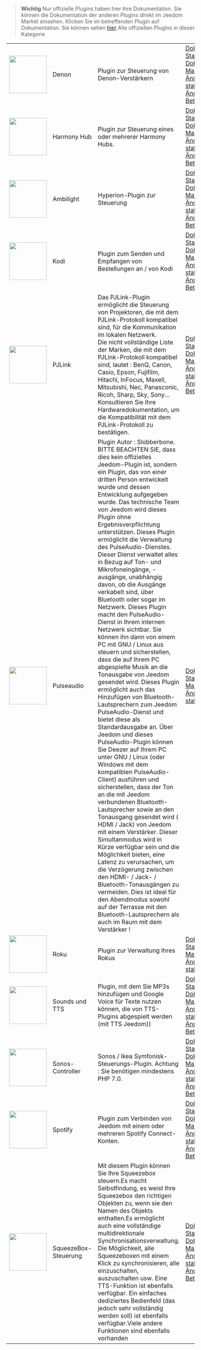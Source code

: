 
>**Wichtig**
>Nur offizielle Plugins haben hier ihre Dokumentation. Sie können die Dokumentation der anderen Plugins direkt im Jeedom Market einsehen. Klicken Sie im betreffenden Plugin auf Dokumentation.
>Sie können sehen [hier](https://market.jeedom.com/index.php?v=d&p=market&type=plugin&categorie=multimedia) Alle offiziellen Plugins in dieser Kategorie


| | | | |
|--- | --- | --- | ---|
|<img src="denonavr/denonavr_icon.png" class="pluginLogo" width="100" />|Denon|Plugin zur Steuerung von Denon-Verstärkern|[Dokumentation Stall](denonavr/index.md) - [Beta-Dokumentation](denonavr/beta/index.md)<br/>[Markt](https://market.jeedom.com/index.php?v=d&p=market_display&id=2077)<br/>[Änderungsprotokoll stabil](denonavr/changelog.md) - [Änderungsprotokoll Beta](denonavr/beta/changelog.md)|
|<img src="harmonyhub/harmonyhub_icon.png" class="pluginLogo" width="100" />|Harmony Hub|Plugin zur Steuerung eines oder mehrerer Harmony Hubs.|[Dokumentation Stall](harmonyhub/index.md) - [Beta-Dokumentation](harmonyhub/beta/index.md)<br/>[Markt](https://market.jeedom.com/index.php?v=d&p=market_display&id=1599)<br/>[Änderungsprotokoll stabil](harmonyhub/changelog.md) - [Änderungsprotokoll Beta](harmonyhub/beta/changelog.md)|
|<img src="hyperion2/hyperion2_icon.png" class="pluginLogo" width="100" />|Ambilight|Hyperion-Plugin zur Steuerung|[Dokumentation Stall](hyperion2/index.md) - [Beta-Dokumentation](hyperion2/beta/index.md)<br/>[Markt](https://market.jeedom.com/index.php?v=d&p=market_display&id=1909)<br/>[Änderungsprotokoll stabil](hyperion2/changelog.md) - [Änderungsprotokoll Beta](hyperion2/beta/changelog.md)|
|<img src="kodi/kodi_icon.png" class="pluginLogo" width="100" />|Kodi|Plugin zum Senden und Empfangen von Bestellungen an / von Kodi|[Dokumentation Stall](kodi/index.md) - [Beta-Dokumentation](kodi/beta/index.md)<br/>[Markt](https://market.jeedom.com/index.php?v=d&p=market_display&id=1398)<br/>[Änderungsprotokoll stabil](kodi/changelog.md) - [Änderungsprotokoll Beta](kodi/beta/changelog.md)|
|<img src="pjlink/pjlink_icon.png" class="pluginLogo" width="100" />|PJLink|Das PJLink-Plugin ermöglicht die Steuerung von Projektoren, die mit dem PJLink-Protokoll kompatibel sind, für die Kommunikation im lokalen Netzwerk.<br> Die nicht vollständige Liste der Marken, die mit dem PJLink-Protokoll kompatibel sind, lautet : BenQ, Canon, Casio, Epson, Fujifilm, Hitachi, InFocus, Maxell, Mitsubishi, Nec, Panasconic, Ricoh, Sharp, Sky, Sony...<br> Konsultieren Sie Ihre Hardwaredokumentation, um die Kompatibilität mit dem PJLink-Protokoll zu bestätigen.|[Dokumentation Stall](pjlink/index.md) - [Beta-Dokumentation](pjlink/beta/index.md)<br/>[Markt](https://market.jeedom.com/index.php?v=d&p=market_display&id=4034)<br/>[Änderungsprotokoll stabil](pjlink/changelog.md) - [Änderungsprotokoll Beta](pjlink/beta/changelog.md)|
|<img src="pulseaudio/pulseaudio_icon.png" class="pluginLogo" width="100" />|Pulseaudio|Plugin Autor : Slobberbone.<br/>BITTE BEACHTEN SIE, dass dies kein offizielles Jeedom-Plugin ist, sondern ein Plugin, das von einer dritten Person entwickelt wurde und dessen Entwicklung aufgegeben wurde. Das technische Team von Jeedom wird dieses Plugin ohne Ergebnisverpflichtung unterstützen. Dieses Plugin ermöglicht die Verwaltung des PulseAudio-Dienstes. Dieser Dienst verwaltet alles in Bezug auf Ton- und Mikrofoneingänge, -ausgänge, unabhängig davon, ob die Ausgänge verkabelt sind, über Bluetooth oder sogar im Netzwerk. Dieses Plugin macht den PulseAudio-Dienst in Ihrem internen Netzwerk sichtbar. Sie können ihn dann von einem PC mit GNU / Linux aus steuern und sicherstellen, dass die auf Ihrem PC abgespielte Musik an die Tonausgabe von Jeedom gesendet wird. Dieses Plugin ermöglicht auch das Hinzufügen von Bluetooth-Lautsprechern zum Jeedom PulseAudio-Dienst und bietet diese als Standardausgabe an. Über Jeedom und dieses PulseAudio-Plugin können Sie Deezer auf Ihrem PC unter GNU / Linux (oder Windows mit dem kompatiblen PulseAudio-Client) ausführen und sicherstellen, dass der Ton an die mit Jeedom verbundenen Bluetooth-Lautsprecher sowie an den Tonausgang gesendet wird ( HDMI / Jack) von Jeedom mit einem Verstärker. Dieser Simultanmodus wird in Kürze verfügbar sein und die Möglichkeit bieten, eine Latenz zu verursachen, um die Verzögerung zwischen den HDMI- / Jack- / Bluetooth-Tonausgängen zu vermeiden. Dies ist ideal für den Abendmodus sowohl auf der Terrasse mit den Bluetooth-Lautsprechern als auch im Raum mit dem Verstärker !|[Dokumentation Stall](pulseaudio/index.md)<br/>[Markt](https://market.jeedom.com/index.php?v=d&p=market_display&id=2704)<br/>[Änderungsprotokoll stabil](pulseaudio/changelog.md)|
|<img src="roku/roku_icon.png" class="pluginLogo" width="100" />|Roku|Plugin zur Verwaltung Ihres Rokus|[Dokumentation Stall](roku/index.md)<br/>[Markt](https://market.jeedom.com/index.php?v=d&p=market_display&id=2301)<br/>[Änderungsprotokoll stabil](roku/changelog.md)|
|<img src="songs/songs_icon.png" class="pluginLogo" width="100" />|Sounds und TTS|Plugin, mit dem Sie MP3s hinzufügen und Google Voice für Texte nutzen können, die von TTS-Plugins abgespielt werden (mit TTS Jeedom))|[Dokumentation Stall](songs/index.md) - [Beta-Dokumentation](songs/beta/index.md)<br/>[Markt](https://market.jeedom.com/index.php?v=d&p=market_display&id=3794)<br/>[Änderungsprotokoll stabil](songs/changelog.md) - [Änderungsprotokoll Beta](songs/beta/changelog.md)|
|<img src="sonos3/sonos3_icon.png" class="pluginLogo" width="100" />|Sonos-Controller|Sonos / Ikea Symfonisk-Steuerungs-Plugin. Achtung : Sie benötigen mindestens PHP 7.0.|[Dokumentation Stall](sonos3/index.md) - [Beta-Dokumentation](sonos3/beta/index.md)<br/>[Markt](https://market.jeedom.com/index.php?v=d&p=market_display&id=1502)<br/>[Änderungsprotokoll stabil](sonos3/changelog.md) - [Änderungsprotokoll Beta](sonos3/beta/changelog.md)|
|<img src="spotifyconnect/spotifyconnect_icon.png" class="pluginLogo" width="100" />|Spotify|Plugin zum Verbinden von Jeedom mit einem oder mehreren Spotify Connect-Konten.|[Dokumentation Stall](spotifyconnect/index.md) - [Beta-Dokumentation](spotifyconnect/beta/index.md)<br/>[Markt](https://market.jeedom.com/index.php?v=d&p=market_display&id=4152)<br/>[Änderungsprotokoll stabil](spotifyconnect/changelog.md) - [Änderungsprotokoll Beta](spotifyconnect/beta/changelog.md)|
|<img src="squeezeboxcontrol/squeezeboxcontrol_icon.png" class="pluginLogo" width="100" />|SqueezeBox-Steuerung|Mit diesem Plugin können Sie Ihre Squeezebox steuern.Es macht Selbstfindung, es weist Ihre Squeezebox den richtigen Objekten zu, wenn sie den Namen des Objekts enthalten.Es ermöglicht auch eine vollständige multidirektionale Synchronisationsverwaltung. Die Möglichkeit, alle Squeezeboxen mit einem Klick zu synchronisieren, alle einzuschalten, auszuschalten usw. Eine TTS-Funktion ist ebenfalls verfügbar. Ein einfaches dediziertes Bedienfeld (das jedoch sehr vollständig werden soll) ist ebenfalls verfügbar.Viele andere Funktionen sind ebenfalls vorhanden|[Dokumentation Stall](squeezeboxcontrol/index.md) - [Beta-Dokumentation](squeezeboxcontrol/beta/index.md)<br/>[Markt](https://market.jeedom.com/index.php?v=d&p=market_display&id=1710)<br/>[Änderungsprotokoll stabil](squeezeboxcontrol/changelog.md) - [Änderungsprotokoll Beta](squeezeboxcontrol/beta/changelog.md)|
